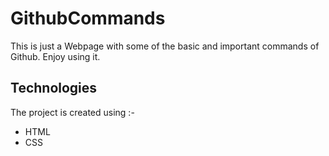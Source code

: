 # GithubCommands
This is just a Webpage with some of the basic and important commands of Github. 
Enjoy using it.

## Technologies
The project is created using :- 
* HTML
* CSS
